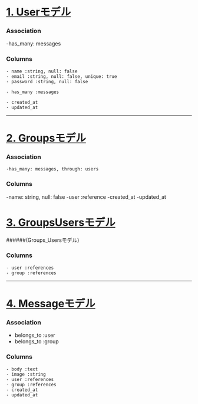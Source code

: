 # <u> 1. Userモデル </u>

### Association
<!--   - has_many :messages
  - has_and_belongs_to_many :groups -->
  -has_many: messages


  ###  Columns
    - name :string, null: false
    - email :string, null: false, unique: true
    - password :string, null: false
<!--     - has_and_belongs_to_many :user -->
    - has_many :messages
<!--     - has_many :messages -->
    - created_at
    - updated_at

***

# <u> 2. Groupsモデル </u>

### Association
    -has_many: messages, through: users

 ### Columns
  -name: string, null: false
  -user :reference
  -created_at
  -updated_at


# <u> 3. GroupsUsersモデル </u>
######(Groups_Usersモデル)

  ### Columns
    - user :references
    - group :references

***

# <u> 4. Messageモデル </u>

### Association
  - belongs_to :user
  - belongs_to :group


  ### Columns
    - body :text
    - image :string
    - user :references
    - group :references
    - created_at
    - updated_at
